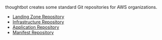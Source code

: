 thoughtbot creates some standard Git repositories for AWS organizations.

  - [Landing Zone
    Repository](../../conventions-and-expectations/repository-conventions/landing-zone-repository.md)
  - [Infrastructure
    Repository](../../conventions-and-expectations/repository-conventions/infrastructure-repository.md)
  - [Application
    Repository](../../conventions-and-expectations/repository-conventions/application-repository.md)
  - [Manifest
    Repository](../../conventions-and-expectations/repository-conventions/manifest-repository.md)

